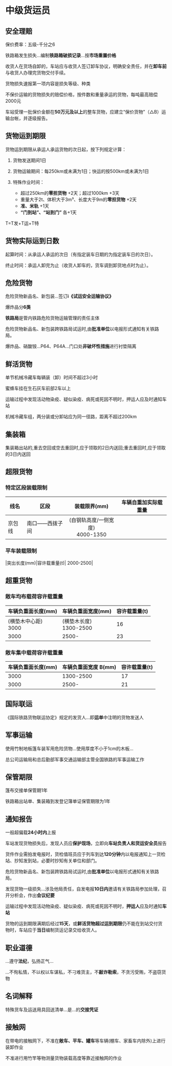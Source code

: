 # 中级货运员

## 安全理赔

保价费率：五级-千分之6

铁路箱发生损失...编制**铁路箱破损记录**...按**市场重置价格**

收货人在货场自卸的，车站应与收货人签订卸车协议，明确安全责任，并在**卸车前**与收货人办理完货物交付手续。

货物损失速报第一项内容是损失等级、种类

不保价运输的货物损失的赔偿价格，按件数和重量承运的货物，每吨最高赔偿2000元

车站受理一批保价金额在**50万元及以上**的整车货物，应建立“保价货物”（△B）运输台帐，并逐级报告。

## 货物运到期限

货物运到期限从承运人承运货物的次日起，按下列规定计算：

1. 货物发送期间1日
2. 货物运输期间：每250km或未满为1日；快运的按500km或未满为1日
3. 特殊作业时间：

    *  超过250km的**零担货物** +2天；超过1000km +3天
    *  重量大于2t、体积大于3m³、长度大于9m的**零担货物** +2天
    * **准、米轨** +1天
    * **“门到站”、“站到门”** 各+1天

T=T发+T运+T特

## 货物实际运到日数

起算时间：从承运人承运的次日（有指定装车日期的为指定装车日的次日）。

终止时间：承运人卸完为止（收货人卸车的，货车调到卸货地点时为止）。

## 危险货物

危险货物新品名、新包装...签订**i《试运安全运输协议》**

爆炸品分**6类**

**铁路局**是管内铁路危险货物运输管理的责任主体

危险货物新品名、新包装跨铁路局试运时,由**批准单位**以电报形式通知有关铁路局。

爆炸品、硝酸铵...P64、P64A...门口处**非破坏性措施**进行衬垫隔离

## 鲜活货物

单节机械冷藏车每辆装（卸）时间不超过3小时

蜜蜂车挂在生石灰车前部2车以上

运输过程中发现活动物染疫、疑似染疫、病死或死因不明时，押运人应及时通知车站

机械冷藏车组，两分装或分卸站应为同一径路，距离不超过200km

## 集装箱

集装箱出站的,重去空回或空去重回时,应于领取的2日内送回;重去重回时,应于领取的3日内送回

## 超限货物

### 特定区段装载限制

|线名|区段|装载限界(mm)|车辆自重加实际载重量|
|----|---|:------------------------------:|-------------------|
|京包线|南口——西拨子间|(自钢轨高度/一侧宽度)<br>4000-1350|

### 平车装载限制

|突出长度(mm)|容许载重量(t)|
2000-2500|


## 超重货物

### 敞车均布载荷容许载重量

|车辆负重面长度(mm)|车辆负重面宽度(mm)|容许载重量(t)|
|--|--|--|
(横垫木中心距)<br>3000|(横垫木长度)<br>1300-2500|16
3000|2500-|23

### 敞车集中载荷容许载重量

|车辆负重面长度(mm)|车辆负重面宽度 B(mm)|容许载重量(t)|
|--|--|--|
3000|1300-2500|17
3000|2500-|21

## 国际联运

《国际铁路货物联运协定》规定的发货人...即**运单**中注明的货物发送人

## 军事运输

使用竹制地板篷车装军用危险货物...使用厚度不小于1cm的木板...

总公司运输局和总后勤部军事交通运输部主管全国铁路的军事运输工作

## 保管期限

篷布交接单保管期1年

铁路箱出站单、集装箱到发登记簿单证保管期限为1年

## 通知报告

一般超偏载**24小时内**上报

车站发现货物损失后，发现人员应**保护现场**，立即向**车站负责人和货运安全员**报告

货件作业需拍发电报时，货检值班员应于列车到达**120分钟**内以电报通知上一货检站、抄知发到站，必要时抄知有关单位和部门。

危险货物新品名、新包装跨铁路局试运时,由**批准单位**以电报形式通知有关铁路局。

发现货物一级损失...涉及他局责任，自发电报**10日内**邀请有关铁路局参加处理，召开分析会，作出**会议纪要**

运输过程中发现活动物染疫、疑似染疫、病死或死因不明时，**押运人**应及时通知**车站**

货物的运到期限满期后经过**15天**，或**鲜活货物超过运到期限**仍不能在到站交付货物时，车站应于**当日**编制货运记录交给收货人。

## 职业道德

...遵守**法纪**，弘扬正气...

...不徇私情，不以权以车谋私，不刁难货主，不**敲诈勒索**，不贪污受贿，不盗窃货物

## 名词解释

特殊货车及运送用具回送清单...是...的**交接凭证**

## 接触网

在带电的接触网下，不准在**敞车、平车、罐车**等车辆(棚车、家畜车内除外)上进行装卸作业

不准进行用竹竿等物测量货物装载高度等靠近接触网的作业


